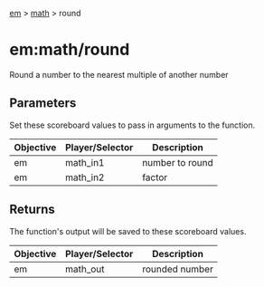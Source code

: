 [em](../../em.md) > [math](../math.md) > round

# em:math/round

Round a number to the nearest multiple of another number

## Parameters

Set these scoreboard values to pass in arguments to the function.

| Objective | Player/Selector | Description     |
| --------- | --------------- | --------------- |
| em        | math_in1        | number to round |
| em        | math_in2        | factor          |

## Returns

The function's output will be saved to these scoreboard values.

| Objective | Player/Selector | Description    |
| --------- | --------------- | -------------- |
| em        | math_out        | rounded number |
